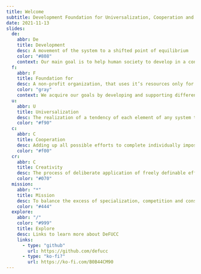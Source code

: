 ```yaml
---
title: Welcome
subtitle: Development Foundation for Universalization, Cooperation and Creativity
date: 2021-11-13
slides:
  de:
    abbr: De
    title: Development
    desc: A movement of the system to a shifted point of equilibrium
    color: "#808"
    context: Our main goal is to help human society to develop in a conscious way. We’ve investigated three main directions, that need to be developed in our society and in it’s every participant’s life.
  f:
    abbr: F
    title: Foundation for
    desc: A non-profit organization, that uses it’s resources only for the fulfillment of its mission
    color: "gray"
    context: We acquire our goals by developing and supporting different non-commercial projects, from small one-time meetings to complex socio-cultural designs, constructed of many objects and different events.
  u:
    abbr: U
    title: Universalization
    desc: The realization of a tendency of each element of any system to acquire practical experience in multilateral study of the whole system.
    color: "#f90"
  c:
    abbr: C
    title: Cooperation
    desc: Adding up all possible efforts to complete individually impossible tasks
    color: "#f00"
  cr:
    abbr: C
    title: Creativity
    desc: The process of deliberate application of freely definable efforts in order to increase the subjective measure of perfection of the world
    color: "#070"
  mission:
    abbr: "*"
    title: Mission
    desc: To balance the excess of specialization, competition and consumerism in modern culture by providing ways to explore creative collaboration potential of humans and the society as a whole.
    color: "#444"
  explore:
    abbr: "/"
    color: "#999"
    title: Explore
    desc: Links to learn more about DeFUCC
    links:
      - type: "github"
        url: https://github.com/defucc
      - type: "ko-fi?"
        url: https://ko-fi.com/B0B44CM90
---
```


<main-page :slides="$frontmatter.slides" />
